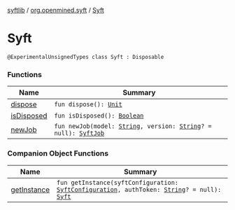 [syftlib](../../index.md) / [org.openmined.syft](../index.md) / [Syft](./index.md)

# Syft

`@ExperimentalUnsignedTypes class Syft : Disposable`

### Functions

| Name | Summary |
|---|---|
| [dispose](dispose.md) | `fun dispose(): `[`Unit`](https://kotlinlang.org/api/latest/jvm/stdlib/kotlin/-unit/index.html) |
| [isDisposed](is-disposed.md) | `fun isDisposed(): `[`Boolean`](https://kotlinlang.org/api/latest/jvm/stdlib/kotlin/-boolean/index.html) |
| [newJob](new-job.md) | `fun newJob(model: `[`String`](https://kotlinlang.org/api/latest/jvm/stdlib/kotlin/-string/index.html)`, version: `[`String`](https://kotlinlang.org/api/latest/jvm/stdlib/kotlin/-string/index.html)`? = null): `[`SyftJob`](../../org.openmined.syft.execution/-syft-job/index.md) |

### Companion Object Functions

| Name | Summary |
|---|---|
| [getInstance](get-instance.md) | `fun getInstance(syftConfiguration: `[`SyftConfiguration`](../../org.openmined.syft.domain/-syft-configuration/index.md)`, authToken: `[`String`](https://kotlinlang.org/api/latest/jvm/stdlib/kotlin/-string/index.html)`? = null): `[`Syft`](./index.md) |
